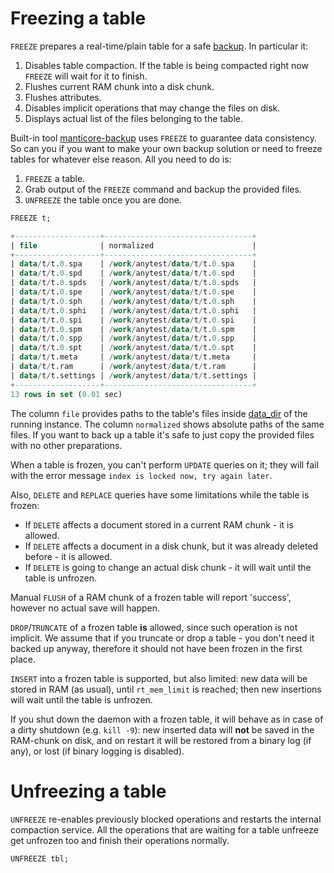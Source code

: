 # Freezing a table

<!-- example freeze -->

`FREEZE` prepares a real-time/plain table for a safe [backup](../Securing_and_compacting_an_index/Backup_and_restore.md). In particular it:
1. Disables table compaction. If the table is being compacted right now `FREEZE` will wait for it to finish.
2. Flushes current RAM chunk into a disk chunk.
3. Flushes attributes.
4. Disables implicit operations that may change the files on disk.
5. Displays actual list of the files belonging to the table.

Built-in tool [manticore-backup](../Securing_and_compacting_an_index/Backup_and_restore.md) uses `FREEZE` to guarantee data consistency. So can you if you want to make your own backup solution or need to freeze tables for whatever else reason. All you need to do is:
1. `FREEZE` a table.
2. Grab output of the `FREEZE` command and backup the provided files.
3. `UNFREEZE` the table once you are done.

<!-- request Example -->
```sql
FREEZE t;
```

<!-- response Example -->
```sql
+-------------------+---------------------------------+
| file              | normalized                      |
+-------------------+---------------------------------+
| data/t/t.0.spa    | /work/anytest/data/t/t.0.spa    |
| data/t/t.0.spd    | /work/anytest/data/t/t.0.spd    |
| data/t/t.0.spds   | /work/anytest/data/t/t.0.spds   |
| data/t/t.0.spe    | /work/anytest/data/t/t.0.spe    |
| data/t/t.0.sph    | /work/anytest/data/t/t.0.sph    |
| data/t/t.0.sphi   | /work/anytest/data/t/t.0.sphi   |
| data/t/t.0.spi    | /work/anytest/data/t/t.0.spi    |
| data/t/t.0.spm    | /work/anytest/data/t/t.0.spm    |
| data/t/t.0.spp    | /work/anytest/data/t/t.0.spp    |
| data/t/t.0.spt    | /work/anytest/data/t/t.0.spt    |
| data/t/t.meta     | /work/anytest/data/t/t.meta     |
| data/t/t.ram      | /work/anytest/data/t/t.ram      |
| data/t/t.settings | /work/anytest/data/t/t.settings |
+-------------------+---------------------------------+
13 rows in set (0.01 sec)
```

<!-- end -->

The column `file` provides paths to the table's files inside [data_dir](../Server_settings/Searchd.md#data_dir) of the running instance. The column `normalized` shows absolute paths of the same files. If you want to back up a table it's safe to just copy the provided files with no other preparations.

When a table is frozen, you can't perform `UPDATE` queries on it; they will fail with the error message `index is locked now, try again later`.

Also, `DELETE` and `REPLACE` queries have some limitations while the table is frozen:
* If `DELETE` affects a document stored in a current RAM chunk - it is allowed.
* If `DELETE` affects a document in a disk chunk, but it was already deleted before - it is allowed.
* If `DELETE` is going to change an actual disk chunk - it will wait until the table is unfrozen.

Manual `FLUSH` of a RAM chunk of a frozen table will report 'success', however no actual save will happen.

`DROP`/`TRUNCATE` of a frozen table **is** allowed, since such operation is not implicit. We assume that if you truncate or drop a table - you don't need it backed up anyway, therefore it should not have been frozen in the first place.

`INSERT` into a frozen table is supported, but also limited: new data will be stored in RAM (as usual), until `rt_mem_limit` is reached; then new insertions will wait until the table is unfrozen.

If you shut down the daemon with a frozen table, it will behave as in case of a dirty shutdown (e.g. `kill -9`): new inserted data will **not** be saved in the RAM-chunk on disk, and on restart it will be restored from a binary log (if any), or lost (if binary logging is disabled).

# Unfreezing a table

<!-- example unfreeze -->
`UNFREEZE` re-enables previously blocked operations and restarts the internal compaction service. All the operations that are waiting for a table unfreeze get unfrozen too and finish their operations normally.

<!-- request Example -->
```sql
UNFREEZE tbl;
```

<!-- end -->
